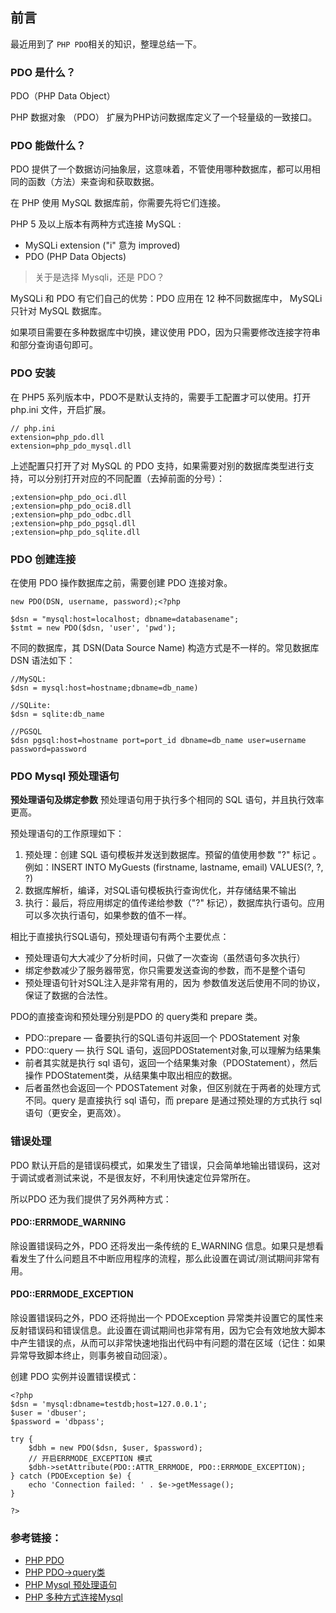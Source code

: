 ## 前言
最近用到了 `PHP PDO`相关的知识，整理总结一下。

### PDO 是什么？
PDO（PHP Data Object）

PHP 数据对象 （PDO） 扩展为PHP访问数据库定义了一个轻量级的一致接口。

### PDO 能做什么？
PDO 提供了一个数据访问抽象层，这意味着，不管使用哪种数据库，都可以用相同的函数（方法）来查询和获取数据。

在 PHP 使用 MySQL 数据库前，你需要先将它们连接。

PHP 5 及以上版本有两种方式连接 MySQL :
* MySQLi extension ("i" 意为 improved)
* PDO (PHP Data Objects)

> 关于是选择 Mysqli，还是 PDO？

MySQLi 和 PDO 有它们自己的优势：PDO 应用在 12 种不同数据库中， MySQLi 只针对 MySQL 数据库。

如果项目需要在多种数据库中切换，建议使用 PDO，因为只需要修改连接字符串和部分查询语句即可。

### PDO 安装
在 PHP5 系列版本中，PDO不是默认支持的，需要手工配置才可以使用。打开 php.ini 文件，开启扩展。

```
// php.ini
extension=php_pdo.dll
extension=php_pdo_mysql.dll
```
上述配置只打开了对 MySQL 的 PDO 支持，如果需要对别的数据库类型进行支持，可以分别打开对应的不同配置（去掉前面的分号）：
```
;extension=php_pdo_oci.dll
;extension=php_pdo_oci8.dll
;extension=php_pdo_odbc.dll
;extension=php_pdo_pgsql.dll
;extension=php_pdo_sqlite.dll
```

### PDO 创建连接
在使用 PDO 操作数据库之前，需要创建 PDO 连接对象。

```
new PDO(DSN, username, password);<?php

$dsn = "mysql:host=localhost; dbname=databasename";
$stmt = new PDO($dsn, 'user', 'pwd');
```

不同的数据库，其 DSN(Data Source Name) 构造方式是不一样的。常见数据库 DSN 语法如下：
```
//MySQL:
$dsn = mysql:host=hostname;dbname=db_name)

//SQLite:
$dsn = sqlite:db_name

//PGSQL
$dsn pgsql:host=hostname port=port_id dbname=db_name user=username password=password
```

### PDO Mysql 预处理语句

**预处理语句及绑定参数**
预处理语句用于执行多个相同的 SQL 语句，并且执行效率更高。

预处理语句的工作原理如下：

1. 预处理：创建 SQL 语句模板并发送到数据库。预留的值使用参数 "?" 标记 。例如：INSERT INTO MyGuests (firstname, lastname, email) VALUES(?, ?, ?)
2. 数据库解析，编译，对SQL语句模板执行查询优化，并存储结果不输出
3. 执行：最后，将应用绑定的值传递给参数（"?" 标记），数据库执行语句。应用可以多次执行语句，如果参数的值不一样。

相比于直接执行SQL语句，预处理语句有两个主要优点：
* 预处理语句大大减少了分析时间，只做了一次查询（虽然语句多次执行）
* 绑定参数减少了服务器带宽，你只需要发送查询的参数，而不是整个语句
* 预处理语句针对SQL注入是非常有用的，因为 参数值发送后使用不同的协议，保证了数据的合法性。

PDO的直接查询和预处理分别是PDO 的 query类和 prepare 类。
* PDO::prepare — 备要执行的SQL语句并返回一个 PDOStatement 对象
* PDO::query — 执行 SQL 语句，返回PDOStatement对象,可以理解为结果集
* 前者其实就是执行 sql 语句，返回一个结果集对象（PDOStatement），然后操作 PDOStatement类，从结果集中取出相应的数据。
* 后者虽然也会返回一个 PDOSTatement 对象，但区别就在于两者的处理方式不同。query 是直接执行 sql 语句，而 prepare 是通过预处理的方式执行 sql 语句（更安全，更高效）。

### 错误处理
PDO 默认开启的是错误码模式，如果发生了错误，只会简单地输出错误码，这对于调试或者测试来说，不是很友好，不利用快速定位异常所在。

所以PDO 还为我们提供了另外两种方式：

#### PDO::ERRMODE_WARNING
除设置错误码之外，PDO 还将发出一条传统的 E_WARNING 信息。如果只是想看看发生了什么问题且不中断应用程序的流程，那么此设置在调试/测试期间非常有用。

#### PDO::ERRMODE_EXCEPTION
除设置错误码之外，PDO 还将抛出一个 PDOException 异常类并设置它的属性来反射错误码和错误信息。此设置在调试期间也非常有用，因为它会有效地放大脚本中产生错误的点，从而可以非常快速地指出代码中有问题的潜在区域（记住：如果异常导致脚本终止，则事务被自动回滚）。

创建 PDO 实例并设置错误模式：
```
<?php
$dsn = 'mysql:dbname=testdb;host=127.0.0.1';
$user = 'dbuser';
$password = 'dbpass';

try {
    $dbh = new PDO($dsn, $user, $password);
    // 开启ERRMODE_EXCEPTION 模式
    $dbh->setAttribute(PDO::ATTR_ERRMODE, PDO::ERRMODE_EXCEPTION);
} catch (PDOException $e) {
    echo 'Connection failed: ' . $e->getMessage();
}

?>
```

### 参考链接：
* [PHP PDO](http://www.5idev.com/p-php_pdo.shtml)
* [PHP PDO->query类](http://www.5idev.com/p-php_pdo_query.shtml)
* [PHP Mysql 预处理语句](https://www.w3cschool.cn/php/php-mysql-prepared-statements.html)
* [PHP 多种方式连接Mysql ](https://www.w3cschool.cn/php/php-mysql-connect.html)